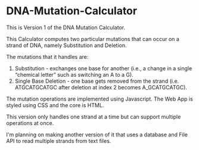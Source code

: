 # DNA-Mutation-Calculator

This is Version 1 of the DNA Mutation Calculator.

This Calculator computes two particular mutations that can occur on a strand of DNA, namely Substitution and Deletion.

The mutations that it handles are: 
  1) Substitution - exchanges one base for another (i.e., a change in a single “chemical letter” such as switching an A to a G).
  2) Single Base Deletion - one base gets removed from the strand (i.e. ATGCATGCATGC after deletion at index 2 becomes A_GCATGCATGC).

The mutation operations are implemented using Javascript. The Web App is styled using CSS and the core is HTML.

This version only handles one strand at a time but can support multiple operations at once.

I'm planning on making another version of it that uses a database and File API to read multiple strands from text files.
